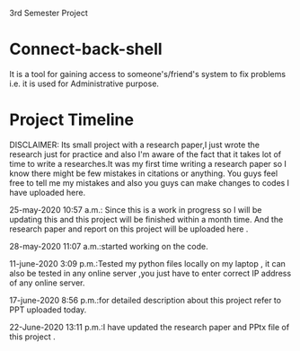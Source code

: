 3rd Semester Project
# Connect-back-shell
It is a tool for gaining access to someone's/friend's system to fix problems i.e. it is used for Administrative purpose.

# Project Timeline 

DISCLAIMER:
Its small project with a research paper,I just wrote the research just for practice and also I'm aware of the fact that it takes lot of time to write a researches.It was my first time writing a research paper so I know there might be few mistakes in citations or anything. You guys feel free to tell me my mistakes and also you guys can make changes to codes I have uploaded here.

25-may-2020 10:57 a.m.: Since this is a work in progress so I will be updating this and this project will be finished within a month      time. And the research paper and report on this project will be uploaded here .

28-may-2020 11:07 a.m.:started working on the code. 

11-june-2020 3:09 p.m.:Tested my python files locally on my laptop , it can also be tested in any online server ,you just have to enter correct IP address of any online server.

17-june-2020 8:56 p.m.:for detailed description about this project refer to PPT uploaded today.

22-June-2020 13:11 p.m.:I have updated the research paper and PPtx file of this project .


 









